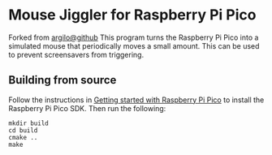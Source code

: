 Mouse Jiggler for Raspberry Pi Pico
===================================
Forked from [argilo@github](https://github.com/argilo/pico-jiggler)
This program turns the Raspberry Pi Pico into a simulated mouse that periodically moves a small amount. This can be used to prevent screensavers from triggering.

Building from source
--------------------
Follow the instructions in [Getting started with Raspberry Pi Pico](https://datasheets.raspberrypi.org/pico/getting-started-with-pico.pdf) to install the Raspberry Pi Pico SDK. Then run the following:
```
mkdir build
cd build
cmake ..
make
```
